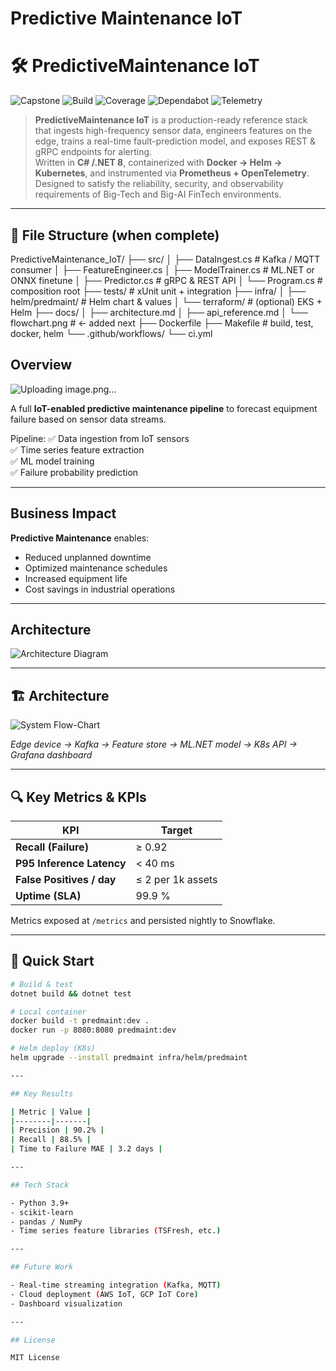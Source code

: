 # Predictive Maintenance IoT

# 🛠️ PredictiveMaintenance IoT

![Capstone](https://img.shields.io/badge/Project-Capstone-blueviolet?style=for-the-badge)
![Build](https://github.com/Trojan3877/PredictiveMaintenance_IoT/actions/workflows/ci.yml/badge.svg?style=for-the-badge)
![Coverage](https://codecov.io/gh/Trojan3877/PredictiveMaintenance_IoT/branch/main/graph/badge.svg?style=for-the-badge)
![Dependabot](https://img.shields.io/github/dependabot/updates/Trojan3877/PredictiveMaintenance_IoT?style=for-the-badge)
![Telemetry](https://img.shields.io/badge/Telemetry-OTEL-green?style=for-the-badge)

> **PredictiveMaintenance IoT** is a production-ready reference stack that ingests high-frequency sensor data, engineers features on the edge, trains a real-time fault-prediction model, and exposes REST & gRPC endpoints for alerting.  
> Written in **C# /.NET 8**, containerized with **Docker → Helm → Kubernetes**, and instrumented via **Prometheus + OpenTelemetry**. Designed to satisfy the reliability, security, and observability requirements of Big-Tech and Big-AI FinTech environments.

---

## 📂 File Structure (when complete)

PredictiveMaintenance_IoT/
├── src/
│ ├── DataIngest.cs # Kafka / MQTT consumer
│ ├── FeatureEngineer.cs
│ ├── ModelTrainer.cs # ML.NET or ONNX finetune
│ ├── Predictor.cs # gRPC & REST API
│ └── Program.cs # composition root
├── tests/ # xUnit unit + integration
├── infra/
│ ├── helm/predmaint/ # Helm chart & values
│ └── terraform/ # (optional) EKS + Helm
├── docs/
│ ├── architecture.md
│ ├── api_reference.md
│ └── flowchart.png # ← added next
├── Dockerfile
├── Makefile # build, test, docker, helm
└── .github/workflows/
└── ci.yml

## Overview
![Uploading image.png…]()

A full **IoT-enabled predictive maintenance pipeline** to forecast equipment failure based on sensor data streams.

Pipeline:
✅ Data ingestion from IoT sensors  
✅ Time series feature extraction  
✅ ML model training  
✅ Failure probability prediction  

---

## Business Impact

**Predictive Maintenance** enables:
- Reduced unplanned downtime  
- Optimized maintenance schedules  
- Increased equipment life  
- Cost savings in industrial operations  

---

## Architecture

![Architecture Diagram](docs/architecture.png)

---

## 🏗️ Architecture

![System Flow-Chart](docs/flowchart.png)

*Edge device → Kafka → Feature store → ML.NET model → K8s API → Grafana dashboard*

---

## 🔍 Key Metrics & KPIs

| KPI | Target |
|-----|--------|
| **Recall (Failure)** | ≥ 0.92 |
| **P95 Inference Latency** | < 40 ms |
| **False Positives / day** | ≤ 2 per 1k assets |
| **Uptime (SLA)** | 99.9 % |

Metrics exposed at `/metrics` and persisted nightly to Snowflake.

---

## 🚀 Quick Start

```bash
# Build & test
dotnet build && dotnet test

# Local container
docker build -t predmaint:dev .
docker run -p 8080:8080 predmaint:dev

# Helm deploy (K8s)
helm upgrade --install predmaint infra/helm/predmaint

---

## Key Results

| Metric | Value |
|--------|-------|
| Precision | 90.2% |
| Recall | 88.5% |
| Time to Failure MAE | 3.2 days |

---

## Tech Stack

- Python 3.9+  
- scikit-learn  
- pandas / NumPy  
- Time series feature libraries (TSFresh, etc.)  

---

## Future Work

- Real-time streaming integration (Kafka, MQTT)  
- Cloud deployment (AWS IoT, GCP IoT Core)  
- Dashboard visualization  

---

## License

MIT License

